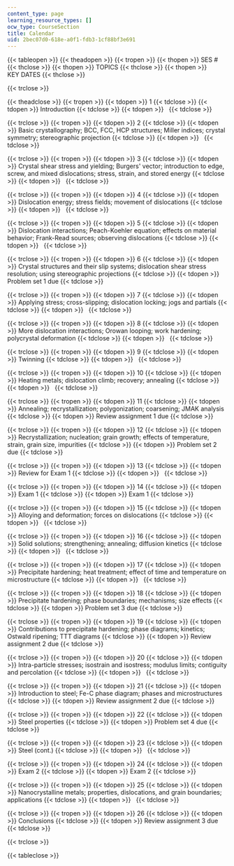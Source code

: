 ```yaml
---
content_type: page
learning_resource_types: []
ocw_type: CourseSection
title: Calendar
uid: 2bec07d0-618e-a0f1-fdb3-1cf88bf3e691
---
```


{{< tableopen >}}
{{< theadopen >}}
{{< tropen >}}
{{< thopen >}}
SES #
{{< thclose >}}
{{< thopen >}}
TOPICS
{{< thclose >}}
{{< thopen >}}
KEY DATES
{{< thclose >}}

{{< trclose >}}

{{< theadclose >}}
{{< tropen >}}
{{< tdopen >}}
1
{{< tdclose >}}
{{< tdopen >}}
Introduction
{{< tdclose >}}
{{< tdopen >}}
 
{{< tdclose >}}

{{< trclose >}}
{{< tropen >}}
{{< tdopen >}}
2
{{< tdclose >}}
{{< tdopen >}}
Basic crystallography; BCC, FCC, HCP structures; Miller indices; crystal symmetry; stereographic projection
{{< tdclose >}}
{{< tdopen >}}
 
{{< tdclose >}}

{{< trclose >}}
{{< tropen >}}
{{< tdopen >}}
3
{{< tdclose >}}
{{< tdopen >}}
Crystal shear stress and yielding; Burgers' vector; introduction to edge, screw, and mixed dislocations; stress, strain, and stored energy
{{< tdclose >}}
{{< tdopen >}}
 
{{< tdclose >}}

{{< trclose >}}
{{< tropen >}}
{{< tdopen >}}
4
{{< tdclose >}}
{{< tdopen >}}
Dislocation energy; stress fields; movement of dislocations
{{< tdclose >}}
{{< tdopen >}}
 
{{< tdclose >}}

{{< trclose >}}
{{< tropen >}}
{{< tdopen >}}
5
{{< tdclose >}}
{{< tdopen >}}
Dislocation interactions; Peach-Koehler equation; effects on material behavior; Frank-Read sources; observing dislocations
{{< tdclose >}}
{{< tdopen >}}
 
{{< tdclose >}}

{{< trclose >}}
{{< tropen >}}
{{< tdopen >}}
6
{{< tdclose >}}
{{< tdopen >}}
Crystal structures and their slip systems; dislocation shear stress resolution; using stereographic projections
{{< tdclose >}}
{{< tdopen >}}
Problem set 1 due
{{< tdclose >}}

{{< trclose >}}
{{< tropen >}}
{{< tdopen >}}
7
{{< tdclose >}}
{{< tdopen >}}
Applying stress; cross-slipping; dislocation locking; jogs and partials
{{< tdclose >}}
{{< tdopen >}}
 
{{< tdclose >}}

{{< trclose >}}
{{< tropen >}}
{{< tdopen >}}
8
{{< tdclose >}}
{{< tdopen >}}
More dislocation interactions; Orowan looping; work hardening; polycrystal deformation
{{< tdclose >}}
{{< tdopen >}}
 
{{< tdclose >}}

{{< trclose >}}
{{< tropen >}}
{{< tdopen >}}
9
{{< tdclose >}}
{{< tdopen >}}
Twinning
{{< tdclose >}}
{{< tdopen >}}
 
{{< tdclose >}}

{{< trclose >}}
{{< tropen >}}
{{< tdopen >}}
10
{{< tdclose >}}
{{< tdopen >}}
Heating metals; dislocation climb; recovery; annealing
{{< tdclose >}}
{{< tdopen >}}
 
{{< tdclose >}}

{{< trclose >}}
{{< tropen >}}
{{< tdopen >}}
11
{{< tdclose >}}
{{< tdopen >}}
Annealing; recrystallization; polygonization; coarsening; JMAK analysis
{{< tdclose >}}
{{< tdopen >}}
Review assignment 1 due
{{< tdclose >}}

{{< trclose >}}
{{< tropen >}}
{{< tdopen >}}
12
{{< tdclose >}}
{{< tdopen >}}
Recrystallization; nucleation; grain growth; effects of temperature, strain, grain size, impurities
{{< tdclose >}}
{{< tdopen >}}
Problem set 2 due
{{< tdclose >}}

{{< trclose >}}
{{< tropen >}}
{{< tdopen >}}
13
{{< tdclose >}}
{{< tdopen >}}
Review for Exam 1
{{< tdclose >}}
{{< tdopen >}}
 
{{< tdclose >}}

{{< trclose >}}
{{< tropen >}}
{{< tdopen >}}
14
{{< tdclose >}}
{{< tdopen >}}
Exam 1
{{< tdclose >}}
{{< tdopen >}}
Exam 1
{{< tdclose >}}

{{< trclose >}}
{{< tropen >}}
{{< tdopen >}}
15
{{< tdclose >}}
{{< tdopen >}}
Alloying and deformation; forces on dislocations
{{< tdclose >}}
{{< tdopen >}}
 
{{< tdclose >}}

{{< trclose >}}
{{< tropen >}}
{{< tdopen >}}
16
{{< tdclose >}}
{{< tdopen >}}
Solid solutions; strengthening; annealing; diffusion kinetics
{{< tdclose >}}
{{< tdopen >}}
 
{{< tdclose >}}

{{< trclose >}}
{{< tropen >}}
{{< tdopen >}}
17
{{< tdclose >}}
{{< tdopen >}}
Precipitate hardening; heat treatment; effect of time and temperature on microstructure
{{< tdclose >}}
{{< tdopen >}}
 
{{< tdclose >}}

{{< trclose >}}
{{< tropen >}}
{{< tdopen >}}
18
{{< tdclose >}}
{{< tdopen >}}
Precipitate hardening; phase boundaries; mechanisms; size effects
{{< tdclose >}}
{{< tdopen >}}
Problem set 3 due
{{< tdclose >}}

{{< trclose >}}
{{< tropen >}}
{{< tdopen >}}
19
{{< tdclose >}}
{{< tdopen >}}
Contributions to precipitate hardening; phase diagrams; kinetics; Ostwald ripening; TTT diagrams
{{< tdclose >}}
{{< tdopen >}}
Review assignment 2 due
{{< tdclose >}}

{{< trclose >}}
{{< tropen >}}
{{< tdopen >}}
20
{{< tdclose >}}
{{< tdopen >}}
Intra-particle stresses; isostrain and isostress; modulus limits; contiguity and percolation
{{< tdclose >}}
{{< tdopen >}}
 
{{< tdclose >}}

{{< trclose >}}
{{< tropen >}}
{{< tdopen >}}
21
{{< tdclose >}}
{{< tdopen >}}
Introduction to steel; Fe-C phase diagram; phases and microstructures
{{< tdclose >}}
{{< tdopen >}}
Review assignment 2 due
{{< tdclose >}}

{{< trclose >}}
{{< tropen >}}
{{< tdopen >}}
22
{{< tdclose >}}
{{< tdopen >}}
Steel properties
{{< tdclose >}}
{{< tdopen >}}
Problem set 4 due
{{< tdclose >}}

{{< trclose >}}
{{< tropen >}}
{{< tdopen >}}
23
{{< tdclose >}}
{{< tdopen >}}
Steel (cont.)
{{< tdclose >}}
{{< tdopen >}}
 
{{< tdclose >}}

{{< trclose >}}
{{< tropen >}}
{{< tdopen >}}
24
{{< tdclose >}}
{{< tdopen >}}
Exam 2
{{< tdclose >}}
{{< tdopen >}}
Exam 2
{{< tdclose >}}

{{< trclose >}}
{{< tropen >}}
{{< tdopen >}}
25
{{< tdclose >}}
{{< tdopen >}}
Nanocrystalline metals; properties, dislocations, and grain boundaries; applications
{{< tdclose >}}
{{< tdopen >}}
 
{{< tdclose >}}

{{< trclose >}}
{{< tropen >}}
{{< tdopen >}}
26
{{< tdclose >}}
{{< tdopen >}}
Conclusions
{{< tdclose >}}
{{< tdopen >}}
Review assignment 3 due
{{< tdclose >}}

{{< trclose >}}

{{< tableclose >}}